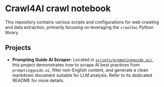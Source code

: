 # Crawl4AI crawl notebook

This repository contains various scripts and configurations for web crawling and data extraction, primarily focusing on leveraging the `crawl4ai` Python library.

## Projects

*   **Prompting Guide AI Scraper:** Located in [`scripts/promptingguide_ai/`](scripts/promptingguide_ai/README.md), this project demonstrates how to scrape AI best practices from `promptingguide.ai`, filter non-English content, and generate a clean markdown document suitable for LLM analysis. Refer to its dedicated README for more details.